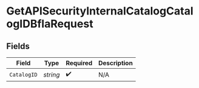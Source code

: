 # GetAPISecurityInternalCatalogCatalogIDBflaRequest


## Fields

| Field              | Type               | Required           | Description        |
| ------------------ | ------------------ | ------------------ | ------------------ |
| `CatalogID`        | *string*           | :heavy_check_mark: | N/A                |